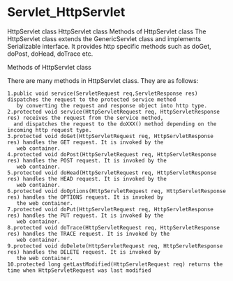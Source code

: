 # Servlet_HttpServlet
HttpServlet class      HttpServlet class     Methods of HttpServlet class  The HttpServlet class extends the GenericServlet class and implements Serializable interface. It provides http specific methods such as doGet, doPost, doHead, doTrace etc.

Methods of HttpServlet class

There are many methods in HttpServlet class. They are as follows:

    1.public void service(ServletRequest req,ServletResponse res) dispatches the request to the protected service method 
       by converting the request and response object into http type.
    2.protected void service(HttpServletRequest req, HttpServletResponse res) receives the request from the service method, 
      and dispatches the request to the doXXX() method depending on the incoming http request type.
    3.protected void doGet(HttpServletRequest req, HttpServletResponse res) handles the GET request. It is invoked by the 
       web container.
    4.protected void doPost(HttpServletRequest req, HttpServletResponse res) handles the POST request. It is invoked by the 
       web container.
    5.protected void doHead(HttpServletRequest req, HttpServletResponse res) handles the HEAD request. It is invoked by the 
       web container.
    6.protected void doOptions(HttpServletRequest req, HttpServletResponse res) handles the OPTIONS request. It is invoked by 
       the web container.
    7.protected void doPut(HttpServletRequest req, HttpServletResponse res) handles the PUT request. It is invoked by the
       web container.
    8.protected void doTrace(HttpServletRequest req, HttpServletResponse res) handles the TRACE request. It is invoked by the
       web container.
    9.protected void doDelete(HttpServletRequest req, HttpServletResponse res) handles the DELETE request. It is invoked by 
       the web container.
    10.protected long getLastModified(HttpServletRequest req) returns the time when HttpServletRequest was last modified 
